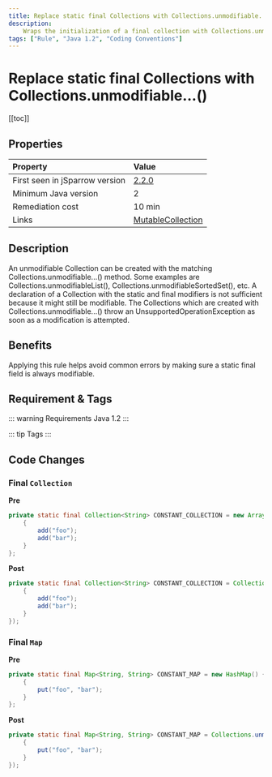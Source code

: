 ```yaml
---
title: Replace static final Collections with Collections.unmodifiable...()
description:
    Wraps the initialization of a final collection with Collections.unmodifiable...()
tags: ["Rule", "Java 1.2", "Coding Conventions"]
---
```


# Replace static final Collections with Collections.unmodifiable...()

[[toc]]

## Properties

| Property                        | Value |
|:------------------------------- |:----- |
| First seen in jSparrow version  | [2.2.0](/eclipse/release-notes.html#_2-2-0) |
| Minimum Java version            | 2     |
| Remediation cost                | 10 min |
| Links                           | [MutableCollection](http://findbugs.sourceforge.net/bugDescriptions.html#MS_MUTABLE_COLLECTION) |

## Description

An unmodifiable Collection can be created with the matching Collections.unmodifiable...() method.
 Some examples are Collections.unmodifiableList(), Collections.unmodifiableSortedSet(), etc.
A declaration of a Collection with the static and final modifiers is not sufficient because it might still be
 modifiable.
The Collections which are created with Collections.unmodifiable...() throw an
 UnsupportedOperationException as soon as a modification is attempted.

## Benefits

Applying this rule helps avoid common errors by making sure a static final field is always modifiable.

## Requirement & Tags

::: warning Requirements
Java 1.2
:::

::: tip Tags
<TagLinks />
:::

## Code Changes

### Final `Collection`

__Pre__
```java
private static final Collection<String> CONSTANT_COLLECTION = new ArrayList<String>() {
    {
        add("foo");
        add("bar");
    }
};
```

__Post__
```java
private static final Collection<String> CONSTANT_COLLECTION = Collections.unmodifiableCollection(new ArrayList<String>() {
    {
        add("foo");
        add("bar");
    }
});
```

### Final `Map`
__Pre__
```java
private static final Map<String, String> CONSTANT_MAP = new HashMap() {
    {
        put("foo", "bar");
    }
};
```

__Post__
```java
private static final Map<String, String> CONSTANT_MAP = Collections.unmodifiableMap(new HashMap() {
    {
        put("foo", "bar");
    }
});
```
